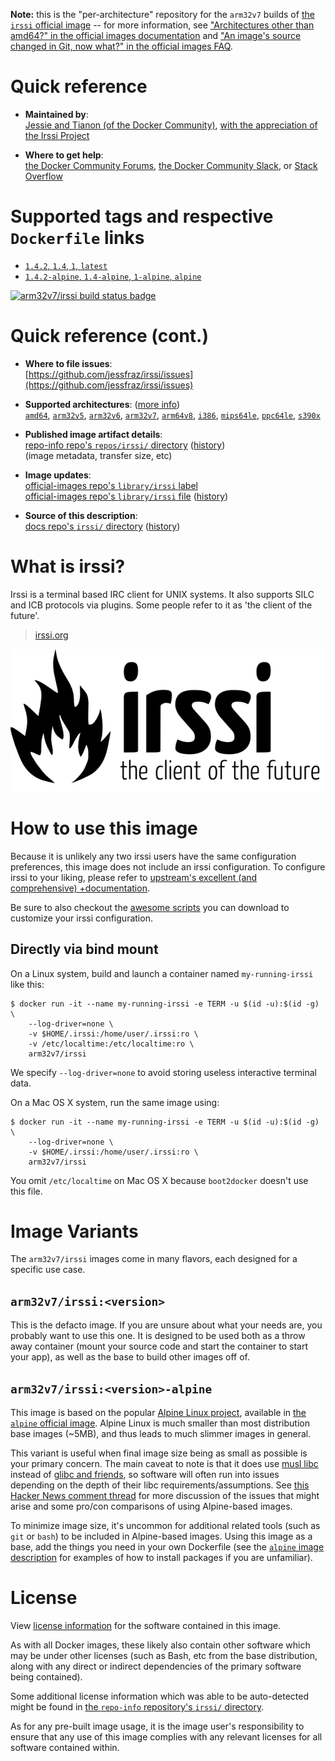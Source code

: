 <!--

********************************************************************************

WARNING:

    DO NOT EDIT "irssi/README.md"

    IT IS AUTO-GENERATED

    (from the other files in "irssi/" combined with a set of templates)

********************************************************************************

-->

**Note:** this is the "per-architecture" repository for the `arm32v7` builds of [the `irssi` official image](https://hub.docker.com/_/irssi) -- for more information, see ["Architectures other than amd64?" in the official images documentation](https://github.com/docker-library/official-images#architectures-other-than-amd64) and ["An image's source changed in Git, now what?" in the official images FAQ](https://github.com/docker-library/faq#an-images-source-changed-in-git-now-what).

# Quick reference

-	**Maintained by**:  
	[Jessie and Tianon (of the Docker Community)](https://github.com/jessfraz/irssi), [with the appreciation of the Irssi Project](https://twitter.com/GeertHauwaerts/status/559131523145035776)

-	**Where to get help**:  
	[the Docker Community Forums](https://forums.docker.com/), [the Docker Community Slack](https://dockr.ly/slack), or [Stack Overflow](https://stackoverflow.com/search?tab=newest&q=docker)

# Supported tags and respective `Dockerfile` links

-	[`1.4.2`, `1.4`, `1`, `latest`](https://github.com/jessfraz/irssi/blob/aa7f02f62b866ef28d89185ba91dcf71909409b5/debian/Dockerfile)
-	[`1.4.2-alpine`, `1.4-alpine`, `1-alpine`, `alpine`](https://github.com/jessfraz/irssi/blob/aa7f02f62b866ef28d89185ba91dcf71909409b5/alpine/Dockerfile)

[![arm32v7/irssi build status badge](https://img.shields.io/jenkins/s/https/doi-janky.infosiftr.net/job/multiarch/job/arm32v7/job/irssi.svg?label=arm32v7/irssi%20%20build%20job)](https://doi-janky.infosiftr.net/job/multiarch/job/arm32v7/job/irssi/)

# Quick reference (cont.)

-	**Where to file issues**:  
	[https://github.com/jessfraz/irssi/issues](https://github.com/jessfraz/irssi/issues)

-	**Supported architectures**: ([more info](https://github.com/docker-library/official-images#architectures-other-than-amd64))  
	[`amd64`](https://hub.docker.com/r/amd64/irssi/), [`arm32v5`](https://hub.docker.com/r/arm32v5/irssi/), [`arm32v6`](https://hub.docker.com/r/arm32v6/irssi/), [`arm32v7`](https://hub.docker.com/r/arm32v7/irssi/), [`arm64v8`](https://hub.docker.com/r/arm64v8/irssi/), [`i386`](https://hub.docker.com/r/i386/irssi/), [`mips64le`](https://hub.docker.com/r/mips64le/irssi/), [`ppc64le`](https://hub.docker.com/r/ppc64le/irssi/), [`s390x`](https://hub.docker.com/r/s390x/irssi/)

-	**Published image artifact details**:  
	[repo-info repo's `repos/irssi/` directory](https://github.com/docker-library/repo-info/blob/master/repos/irssi) ([history](https://github.com/docker-library/repo-info/commits/master/repos/irssi))  
	(image metadata, transfer size, etc)

-	**Image updates**:  
	[official-images repo's `library/irssi` label](https://github.com/docker-library/official-images/issues?q=label%3Alibrary%2Firssi)  
	[official-images repo's `library/irssi` file](https://github.com/docker-library/official-images/blob/master/library/irssi) ([history](https://github.com/docker-library/official-images/commits/master/library/irssi))

-	**Source of this description**:  
	[docs repo's `irssi/` directory](https://github.com/docker-library/docs/tree/master/irssi) ([history](https://github.com/docker-library/docs/commits/master/irssi))

# What is irssi?

Irssi is a terminal based IRC client for UNIX systems. It also supports SILC and ICB protocols via plugins. Some people refer to it as 'the client of the future'.

> [irssi.org](http://irssi.org)

![logo](https://raw.githubusercontent.com/docker-library/docs/633afc6f794a31463888319d9f0c3cc0801d81e3/irssi/logo.png)

# How to use this image

Because it is unlikely any two irssi users have the same configuration preferences, this image does not include an irssi configuration. To configure irssi to your liking, please refer to [upstream's excellent (and comprehensive) +documentation](http://irssi.org/documentation).

Be sure to also checkout the [awesome scripts](https://github.com/irssi/scripts.irssi.org) you can download to customize your irssi configuration.

## Directly via bind mount

On a Linux system, build and launch a container named `my-running-irssi` like this:

```console
$ docker run -it --name my-running-irssi -e TERM -u $(id -u):$(id -g) \
    --log-driver=none \
    -v $HOME/.irssi:/home/user/.irssi:ro \
    -v /etc/localtime:/etc/localtime:ro \
    arm32v7/irssi
```

We specify `--log-driver=none` to avoid storing useless interactive terminal data.

On a Mac OS X system, run the same image using:

```console
$ docker run -it --name my-running-irssi -e TERM -u $(id -u):$(id -g) \
    --log-driver=none \
    -v $HOME/.irssi:/home/user/.irssi:ro \
    arm32v7/irssi
```

You omit `/etc/localtime` on Mac OS X because `boot2docker` doesn't use this file.

# Image Variants

The `arm32v7/irssi` images come in many flavors, each designed for a specific use case.

## `arm32v7/irssi:<version>`

This is the defacto image. If you are unsure about what your needs are, you probably want to use this one. It is designed to be used both as a throw away container (mount your source code and start the container to start your app), as well as the base to build other images off of.

## `arm32v7/irssi:<version>-alpine`

This image is based on the popular [Alpine Linux project](https://alpinelinux.org), available in [the `alpine` official image](https://hub.docker.com/_/alpine). Alpine Linux is much smaller than most distribution base images (~5MB), and thus leads to much slimmer images in general.

This variant is useful when final image size being as small as possible is your primary concern. The main caveat to note is that it does use [musl libc](https://musl.libc.org) instead of [glibc and friends](https://www.etalabs.net/compare_libcs.html), so software will often run into issues depending on the depth of their libc requirements/assumptions. See [this Hacker News comment thread](https://news.ycombinator.com/item?id=10782897) for more discussion of the issues that might arise and some pro/con comparisons of using Alpine-based images.

To minimize image size, it's uncommon for additional related tools (such as `git` or `bash`) to be included in Alpine-based images. Using this image as a base, add the things you need in your own Dockerfile (see the [`alpine` image description](https://hub.docker.com/_/alpine/) for examples of how to install packages if you are unfamiliar).

# License

View [license information](https://github.com/irssi/irssi/blob/master/COPYING) for the software contained in this image.

As with all Docker images, these likely also contain other software which may be under other licenses (such as Bash, etc from the base distribution, along with any direct or indirect dependencies of the primary software being contained).

Some additional license information which was able to be auto-detected might be found in [the `repo-info` repository's `irssi/` directory](https://github.com/docker-library/repo-info/tree/master/repos/irssi).

As for any pre-built image usage, it is the image user's responsibility to ensure that any use of this image complies with any relevant licenses for all software contained within.
